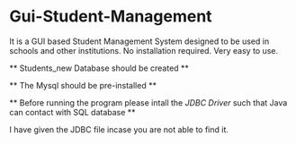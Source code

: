 # Gui-Student-Management
It is a GUI based Student Management System designed to be used in schools and other institutions. No installation required. Very easy to use.

** Students_new Database should be created **

** The Mysql should be pre-installed **

** Before running the program please intall the *JDBC Driver* such that Java can contact with SQL database **

I have given the JDBC file incase you are not able to find it.
